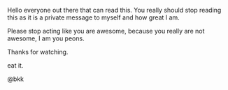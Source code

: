 Hello everyone out there that can read this. You really should stop reading this as it is a private message to myself and how great I am. 

Please stop acting like you are awesome, because you really are not awesome, I am you peons. 

Thanks for watching. 

eat it.

@bkk


